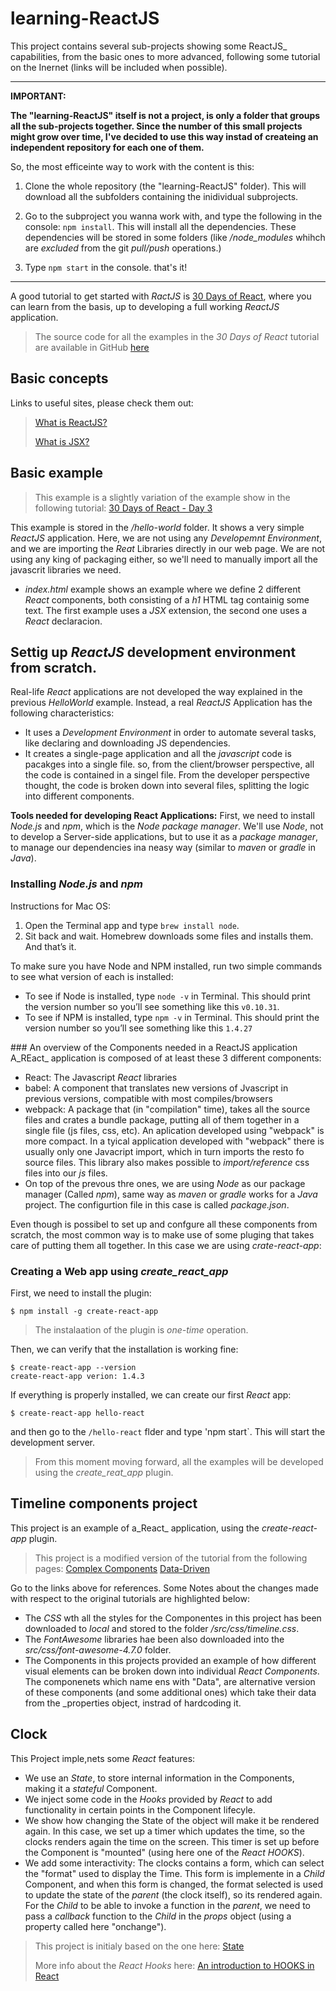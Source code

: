# learning-ReactJS
This project contains several sub-projects showing some ReactJS_ capabilities, from the basic ones to more advanced, following some tutorial on the Inernet (links will be included when possible).

---
**IMPORTANT:**

**The "learning-ReactJS" itself is not a project, is only a folder that groups all the sub-projects together. Since the number of this small projects might grow over time, I've decided to use this way instad of createing an independent repository for each one of them.**

So, the most efficeinte way to work with the content is this:

1. Clone the whole repository (the "learning-ReactJS" folder). This will download all the subfolders containing the inidividual subprojects. 

2. Go to the subproject you wanna work with, and type the following in the console: `npm install`. This will install all the dependencies. These dependencies will be stored in some folders (like _/node_modules_ whihch are _excluded_ from the git _pull/push_ operations.)

3. Type `npm start` in the console. that's it!

---

A good tutorial to get started with _RactJS_ is [30 Days of React](https://www.fullstackreact.com/30-days-of-react/day-1/), where you can learn from the basis, up to developing a full working _ReactJS_ application.

> The source code for all the examples in the *30 Days of React* tutorial are available in GitHub [here](https://github.com/fullstackreact/30-days-of-react)


## Basic concepts

Links to useful sites, please check them out:
> [What is ReactJS?](https://www.fullstackreact.com/30-days-of-react/day-1/)
> 
> [What is JSX?](https://www.fullstackreact.com/30-days-of-react/day-2/)


## Basic example

> This example is a slightly variation of the example show in the following tutorial: [30 Days of React - Day 3](https://www.fullstackreact.com/30-days-of-react/day-3/)
 
This example is stored in the _/hello-world_ folder. It shows a very simple _ReactJS_ application. Here, we are not using any _Developemnt Environment_, and we are importing the _Reat_ Libraries directly in our web page. We are not using any king of packaging either, so we'll need to manually import all the javascrit libraries we need. 

* _index.html_ example shows an example where we define 2 different _React_ components, both consisting of a *h1* HTML tag containig some text. The first  example uses a _JSX_ extension, the second one uses a _React_ declaracion.


## Settig up _ReactJS_ development environment from scratch.

Real-life _React_ applications are not developed the way explained in the previous _HelloWorld_ example. Instead, a real _ReactJS_ Application has the following characteristics:

* It uses a _Development Environment_ in order to automate several tasks, like declaring and downloading JS dependencies.
* It creates a single-page application and all the _javascript_ code is pacakges into a single file. so, from the client/browser perspective, all the code is contained in a singel file. From the developer perspective thought, the code is broken down into several files, splitting the logic into different components.

**Tools needed for developing React Applications:**
First, we need to install _Node.js_ and _npm_, which is the _Node package manager_. We'll use _Node_, not to develop a Server-side applications, but to use it as a _package manager_, to manage our dependencies ina neasy way (similar to _maven_ or _gradle_ in _Java_).

### Installing _Node.js_ and _npm_
Instructions for Mac OS:

 1. Open the Terminal app and type `brew install node`.
 2. Sit back and wait. Homebrew downloads some files and installs them. And that’s it.

To make sure you have Node and NPM installed, run two simple commands to see what version of each is installed:

 * To see if Node is installed, type `node -v` in Terminal. This should print the version number so you’ll see something like this `v0.10.31`.
 * To see if NPM is installed, type `npm -v` in Terminal. This should print the version number so you’ll see something like this `1.4.27`

### An overview of the Components needed in a ReactJS application
A_REact_ application is composed of at least these 3 different components:

* React: The Javascript _React_ libraries
* babel: A component that translates new versions of Jvascript in previous versions, compatible with most compiles/browsers
* webpack: A package that (in "compilation" time), takes all the source files and crates a bundle package, putting all of them together in a single file (js files, css, etc). An aplication developed using "webpack" is more compact. In a tyical application developed with "webpack" there is usually only one Javacript import, which in turn imports the resto fo source files. This library also makes possible to _import/reference_ css files into our _js_ files.
* On top of the prevous thre ones, we are using _Node_ as our package manager (Called _npm_), same way as _maven_ or _gradle_ works for a _Java_ project.  The configurtion file in this case is called _package.json_.


Even though is possibel to set up and confgure all these components from scratch, the most common way is to make use of some pluging that takes care of putting them all together. In this case we are using *crate-react-app*:

### Creating a Web app using _create_react_app_

First, we need to install the plugin:
```
$ npm install -g create-react-app
```

> The instalaation of the plugin is *one-time* operation.

Then, we can verify that the installation is working fine:

```
$ create-react-app --version
create-react-app verion: 1.4.3
```

If everything is properly installed, we can create our first _React_ app:
```
$ create-react-app hello-react
```

and then go to the `/hello-react` flder and type 'npm start`. This will start the development server.

> From this moment moving forward, all the examples will be developed using the *create_reat_app* plugin.


## Timeline components project

This project is an example of a_React_ application, using the *create-react-app* plugin.

> This project is a modified version of the tutorial from the following pages:
> [Complex Components](https://www.fullstackreact.com/30-days-of-react/day-4/)
> [Data-Driven](https://www.fullstackreact.com/30-days-of-react/day-5/)

Go to the links above for references. Some Notes about the changes made with respect to the original tutorials are highlighted below:

* The *CSS* wth all the styles for the Componentes in this project has been downloaded to _local_ and stored to the folder _/src/css/timeline.css_.
* The _FontAwesome_ libraries hae been also downloaded into the _src/css/font-awesome-4.7.0_ folder.
* The Components in this projects provided an example of how different visual elements can be broken down into individual _React Components_. The componenets which name ens with "Data", are alternative version of these components (and some additional ones) which take their data from the _properties object, instrad of hardcoding it.

## Clock

This Project imple,nets some _React_ features:

* We use an _State_, to store internal information in the Components, making it a _stateful_ Component.
* We inject some code in the _Hooks_ provided by _React_ to add functionality in certain points in the Component lifecyle.
* We show how changing the State of the object will make it be rendered again. In this case, we set up a timer which updates the time, so the clocks renders again the time on the screen. This timer is set up before the Component is "mounted" (using here one of the _React HOOKS_).
* We add some interactivity: The clocks contains a form, which can select the "format" used to display the Time. This form is implemente in a _Child_ Component, and when this form is changed, the format selected is used to update the state of the _parent_ (the clock itself), so its rendered again. For the _Child_ to be able to invoke a function in the _parent_, we need to pass a _callback_ function to the _Child_ in the _props_ object (using a property called here "onchange").


> This project is initialy based on the one here: [State](https://www.fullstackreact.com/30-days-of-react/day-6/)
> 
> More info about the _React Hooks_ here: [An introduction to HOOKS in React](https://www.fullstackreact.com/articles/an-introduction-to-hooks-in-react/)

